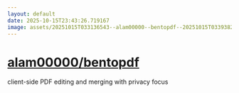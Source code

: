 ```yaml
---
layout: default
date: 2025-10-15T23:43:26.719167
image: assets/20251015T033136543--alam00000--bentopdf--20251015T033938299--cropped.png
---
```


# [alam00000/bentopdf](https://github.com/alam00000/bentopdf)

client-side PDF editing and merging with privacy focus

